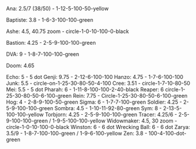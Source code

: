 Ana: 2.5/7 (38/50) - 1-12-5-100-50-yellow

Baptiste: 3.8 - 1-6-3-100-100-green

Ashe: 4.5, 40.75 zoom - circle-1-0-10-100-0-black

Bastion: 4.25 - 2-5-9-100-100-green

DVA: 9 - 1-8-7-100-100-green

Doom: 4.65

Echo: 5 - 5 dot
Genji: 9.75 - 2-12-6-100-100
Hanzo: 4.75 - 1-7-6-100-100
Junk: 5.5 - circle-on-1-25-30-80-50-4-100
Cree: 3.51 - circle-1-7-10-80-50
Mei: 5.5 - 5 dot
Pharah: 6 - 1-11-8-100-100-2-40-black
Reaper: 6 circle-1-25-30-80-50-6-100-green
Rein: 7.75 - Circle-1-25-30-80-50-6-100-green
Hog: 4 - 2-8-9-100-50-green
Sigma: 6 - 1-7-7-100-green
Soldier: 4.25 - 2-5-9-100-100-green
Sombra: 4.5 - 1-10-11-92-80-green
Sym: 8 - 2-13-5-100-100-yellow
Torbjorn: 4.25 - 2-5-9-100-100-green
Tracer: 4.25/6 - 2-5-9-100-100-green / 1-9-5-100-100-yellow
Widowmaker: 4.5, 30 zoom - circle-1-0-10-100-0-black
Winston: 6 - 6 dot
Wrecking Ball: 6 - 6 dot
Zarya: 3.5/9 - 1-8-7-100-100-green / 1-9-6-100-yellow
Zen: 3.8 - 100-4-100-dot-green
